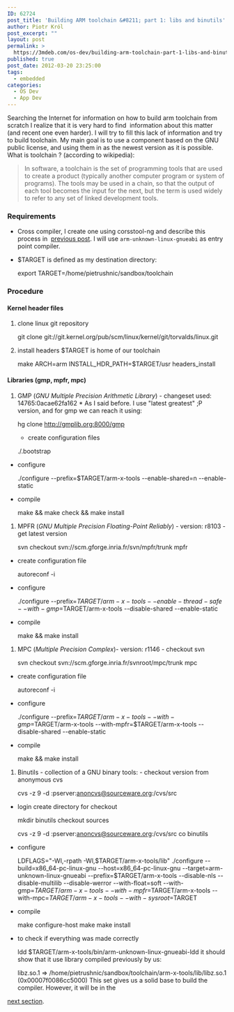 ```yaml
---
ID: 62724
post_title: 'Building ARM toolchain &#8211; part 1: libs and binutils'
author: Piotr Król
post_excerpt: ""
layout: post
permalink: >
  https://3mdeb.com/os-dev/building-arm-toolchain-part-1-libs-and-binutils/
published: true
post_date: 2012-03-20 23:25:00
tags:
  - embedded
categories:
  - OS Dev
  - App Dev
---
```

Searching the Internet for information on how to build arm toolchain from scratch I realize that it is very hard to find  information about this matter (and recent one even harder). I will try to fill this lack of information and try to build toolchain. My main goal is to use a component based on the GNU public license, and using them in as the newest version as it is possible. What is toolchain ? (according to wikipedia): 
> In software, a toolchain is the set of programming tools that are used to create a product (typically another computer program or system of programs). The tools may be used in a chain, so that the output of each tool becomes the input for the next, but the term is used widely to refer to any set of linked development tools. 
### Requirements

*   Cross compiler, I create one using corsstool-ng and describe this process in  [previous post][1]. I will use `arm-unknown-linux-gnueabi` as entry point compiler. 
*   $TARGET is defined as my destination directory:

    export TARGET=/home/pietrushnic/sandbox/toolchain  
    

### Procedure

#### Kernel header files

1.  clone linux git repository

    git clone git://git.kernel.org/pub/scm/linux/kernel/git/torvalds/linux.git
    

1.  install headers $TARGET is home of our toolchain

    make ARCH=arm INSTALL_HDR_PATH=$TARGET/usr headers_install
    

#### Libraries (gmp, mpfr, mpc)

1.  GMP (*GNU Multiple Precision Arithmetic Library*) - changeset used: 14765:0acae62fa162 * As I said before. I use "latest greatest" ;P version, and for gmp we can reach it using: 

    hg clone http://gmplib.org:8000/gmp
    

     - create configuration files 
    

    ./.bootstrap
    

*   configure 

    ./configure --prefix=$TARGET/arm-x-tools --enable-shared=n --enable-static
    

*   compile 

    make && make check && make install
    

1.  MPFR (*GNU Multiple Precision Floating-Point Reliably*) - version: r8103 - get latest version 

    svn checkout svn://scm.gforge.inria.fr/svn/mpfr/trunk mpfr
    

*   create configuration file 

    autoreconf -i
    

*   configure 

    ./configure --prefix=$TARGET/arm-x-tools --enable-thread-safe  --with-gmp=$TARGET/arm-x-tools --disable-shared --enable-static
    

*   compile 

    make && make install
    

1.  MPC (*Multiple Precision Complex*)- version: r1146 - checkout svn 

    svn checkout svn://scm.gforge.inria.fr/svnroot/mpc/trunk mpc
    

*   create configuration file 

    autoreconf -i
    

*   configure 

    ./configure --prefix=$TARGET/arm-x-tools  --with-gmp=$TARGET/arm-x-tools --with-mpfr=$TARGET/arm-x-tools  --disable-shared --enable-static
    

*   compile 

    make && make install
    

1.  Binutils - collection of a GNU binary tools: - checkout version from anonymous cvs 

    cvs -z 9 -d :pserver:anoncvs@sourceware.org:/cvs/src
    

*   login create directory for checkout

    mkdir binutils
     checkout sources 

    cvs -z 9 -d :pserver:anoncvs@sourceware.org:/cvs/src co binutils
    

*   configure

    LDFLAGS="-Wl,-rpath -Wl,$TARGET/arm-x-tools/lib" ./configure 
    --build=x86_64-pc-linux-gnu --host=x86_64-pc-linux-gnu 
    --target=arm-unknown-linux-gnueabi --prefix=$TARGET/arm-x-tools 
    --disable-nls --disable-multilib --disable-werror --with-float=soft 
    --with-gmp=$TARGET/arm-x-tools --with-mpfr=$TARGET/arm-x-tools 
    --with-mpc=$TARGET/arm-x-tools --with-sysroot=$TARGET
    

*   compile

    make configure-host make make install
    

*   to check if everything was made correctly

    ldd $TARGET/arm-x-tools/bin/arm-unknown-linux-gnueabi-ldd
     it should show that it use library compiled previously by us: 

    libz.so.1 => /home/pietrushnic/sandbox/toolchain/arm-x-tools/lib/libz.so.1  (0x00007f0086cc5000)
     This set gives us a solid base to build the compiler. However, it will be in the 

[next section][2].

 [1]: /2012/03/14/quick-build-of-arm-unknown-linux
 [2]: /2012/04/12/building-arm-toolchain-part-2-gcc-and